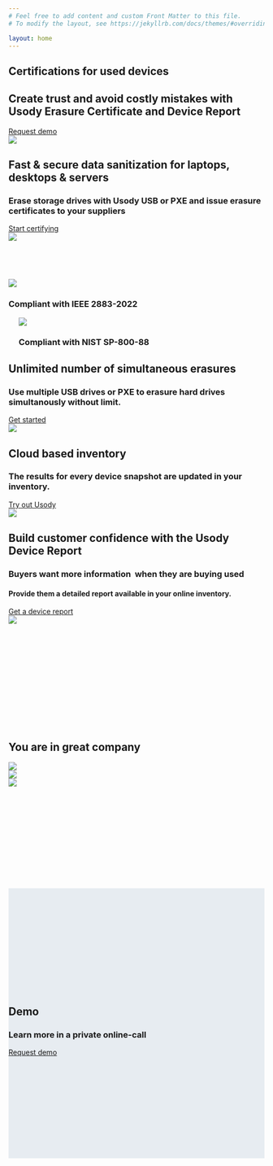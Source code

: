 ```yaml
---
# Feel free to add content and custom Front Matter to this file.
# To modify the layout, see https://jekyllrb.com/docs/themes/#overriding-theme-defaults

layout: home
---
```

<section id="above-the-fold">
	<div class="wrapper flex">
		<div class="columns-2 flex-center">
			<div>
				<div class="text-container">
			      <h1>Certifications for used devices</h1>
			      <h2>Create trust and avoid costly mistakes with Usody Erasure Certificate and Device Report</h2>
				</div>
			  <a class="btn btn-primary" target="_blank" href="https://calendly.com/usody/demo-usody">Request demo</a>
			</div>
			<div class="image-container">
				<image src="/assets/laptop-with-certificates.png"/>
			</div>
		</div>
	</div>
</section>
<section id="solution">
	<div class="wrapper">
		<div>
			<div class="columns-2 flex-center">
				<div class="text-container">
					<h2>Fast & secure data sanitization for laptops, desktops & servers</h2>
					<h3>Erase storage drives with Usody USB or PXE and issue erasure certificates to your suppliers </h3>
					<a href="https://calendly.com/usody/demo-usody" target="_blank" class="btn btn-secondary">Start certifying</a>
				</div>
				<div class="image-container">
					<image src="/assets/Plugging-USB-into-Laptop.png"/>
				</div>
			</div>
			<div class="columns-2 flex-center" style="margin-top: 75px;">
				<div class="single-center-column">
					<image src="/assets/ieee-sa-logo.png"/>
					<h3>Compliant with IEEE 2883-2022</h3>
				</div>
				<div class="single-center-column" style="padding-left: 20px;">
					<image src="/assets/nist-logo.png"/>
					<h3>Compliant with NIST SP-800-88</h3>
				</div>
			</div>
		</div>
		<div class="columns-2 flex-center">
			<div class="text-container">
				<h2>Unlimited number of simultaneous erasures</h2>
				<h3>Use multiple USB drives or PXE to erasure hard drives simultanously without limit.</h3>
				<a href="https://calendly.com/usody/demo-usody" target="_blank" class="btn btn-secondary">Get started</a>
			</div>
			<div class="image-container">
				<image class="box-shadow" src="/assets/proofing-future-usody.png"/>
			</div>
		</div>
		<div class="columns-2 flex-center">
			<div class="text-container">
				<h2>Cloud based inventory</h2>
				<h3>The results for every device snapshot are updated in your inventory.</h3>
				<a href="https://calendly.com/usody/demo-usody" target="_blank" class="btn btn-secondary">Try out Usody</a>
			</div>
			<div class="image-container">
				<image class="box-shadow" src="/assets/Usody-inventory.png"/>
			</div>
		</div>
		<div>
			<h2>Build customer confidence with the Usody Device Report</h2>
			<div class="flex-center columns-2">
				<div class="text-container center">
					<h3>Buyers want more information  when they are buying used</h3>
					<h4>Provide them a detailed report available in your online inventory.</h4>
					<a href="https://calendly.com/usody/demo-usody" target="_blank" class="btn btn-secondary">Get a device report</a>
				</div>
				<div class="image-container">
					<image class="box-shadow-high-blur" src="/assets/device-report.png"/>
				</div>
			</div>
		</div>
	</div>
</section>
<section id="references" style="padding: 200px 0;">
	<div class="wrapper">
		<div class="center">
			<h2>You are in great company</h2>
		</div>
		<div class="columns-3 flex-center center-children">
			<div>
				<image src="/assets/donalo-logo.png"/>
			</div>
			<div>
				<image src="/assets/agencia-residus-logo.png"/>
			</div>
			<div>
				<image src="/assets/ayuntamento-bcn-logo.png"/>
			</div>
		</div>
	</div>
</section>	
<section id="demo" style="padding: 200px 0; background-color: #E7ECF1;">
	<div class="center">
		<h2>Demo</h2>
		<h3>Learn more in a private online-call</h3>
		<a href="https://calendly.com/usody/demo-usody" target="_blank" class="btn btn-secondary">Request demo</a>
	</div>
</section>

<!--
<section>
	<h2>Demo<h2>
	<a href="/demo">Request a demo</a>   
</section>  
-->



